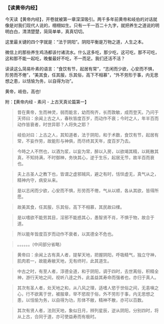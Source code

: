 ### 【读黄帝内经】

今天读【黄帝内经】，开卷就被第一章深深吸引。两千多年前黄帝和岐伯的对话就像是对我们现代人说的，栩栩如生。只有一千一百二十九字，就把养生之道说的明明白白，清清楚楚，简简单单，真真切切。

这里最关键的四个字就是：“法于阴阳”。阴阳平衡是万物之道，人生之本。

微信上的那些养生鸡汤都该付诸流水。什么这多吃，那少吃，这可吃，那不可吃，这和那不能一起吃，晚餐最好不吃，不一而足。我们还活不活？

读读这么简易朴素的语言：“食饮有节，起居有常”，“志闲而少欲，心安而不惧，形劳而不倦”，“美其食，任其服，乐其俗，高下不相慕”，“外不劳形于事，内无思想之患，以恬愉为务，以自得为功”。

黄帝，岐伯，高也!

附：【黄帝内经 - 素问 - 上古天真论篇第一】

> 昔在黄帝，生而神灵，弱而能言，幼而徇齐，长而敦敏，成而登天。乃问于天师曰：余闻上古之人，春秋皆度百岁，而动作不衰；今时之人，年半百而动作皆衰者，时世异耶？人将失之耶？

> 岐伯对曰：上古之人，其知道者，法于阴阳，和于术数，食饮有节，起居有常，不妄作劳，故能形与神俱，而尽终其天年，度百岁乃去。

> 今時之人不然也，以酒为浆，以妄为常，醉以入房，以欲竭其精，以耗散其真，不知持满，不时御神，务快其心，逆于生乐，起居无节，故半百而衰也。

> 夫上古圣人之教下也，皆谓之虚邪贼风，避之有时，恬惔虚无，真气从之，精神内守，病安从来。

> 是以志闲而少欲，心安而不惧，形劳而不倦，气从以顺，各从其欲，皆得所愿。

> 故美其食，任其服，乐其俗，高下不相慕，其民故曰檏。

> 是以嗜欲不能劳其目，淫邪不能惑其心，愚智贤不肖，不惧于物，故合于道。

> 所以能年皆度百岁而动作不衰者，以其德全不危也。

> 。。。。。。(中间部分省略）

> 黄帝曰：余闻上古有真人者，提挈天地，把握阴阳，呼吸精气，独立守神，肌肉若一，故能寿敝天地，无有终时，此其道生。

> 中古之时，有至人者，淳德全道，和于阴阳，调于四时，去世离俗，积精全神，游行天地之间，视听八逹之外，此盖益其寿命而强者也，亦归于真人。

> 其次有圣人者，处天地之和，从八风之理，适嗜人慾于世俗之间，无恚嗔之心，行不欲离于世，被服章，举不慾观于俗，外不劳形于事，内无思想之患，以恬愉为务，以自得为功，形体不敝，精神不散，亦可以百数。

> 其次有贤人者，法则天地，象似日月，辨列星辰，逆从阴阳，分别四时，将从上古，合同于道，亦可使益寿而有极时。

